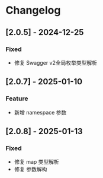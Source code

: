 # Changelog

## [2.0.5] - 2024-12-25
### Fixed
- 修复 Swagger v2全局枚举类型解析

## [2.0.7] - 2025-01-10
### Feature
- 新增 namespace 参数

## [2.0.8] - 2025-01-13
### Fixed
- 修复 map 类型解析
- 修复 参数解构

